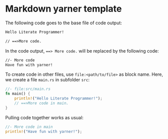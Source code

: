# Markdown yarner template

The following code goes to the base file of code output:

```md
Hello Literate Programmer!

// ==>More code.
```

In the code output, `==> More code.` will be replaced by the following code:

```md
//- More code
Have fun with yarner!
```

To create code in other files, use `file:<path/to/file>` as block name.
Here, we create a file `main.rs` in subfolder `src`:

```rust
//- file:src/main.rs
fn main() {
    println!("Hello Literate Programmer!");
    // ==>More code in main.
}
```

Pulling code together works as usual:

```rust
//- More code in main
println!("Have fun with yarner!");
```
